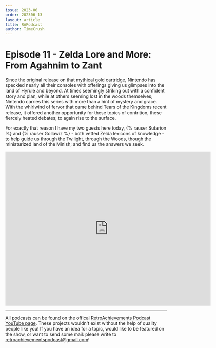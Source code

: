 ```yaml
---
issue: 2023-06
order: 202306-13
layout: article
title: RAPodcast
author: TimeCrush
---
```


# Episode 11 - Zelda Lore and More: From Agahnim to Zant

Since the original release on that mythical gold cartridge, Nintendo has speckled nearly all their consoles with offerings giving us glimpses into the land of Hyrule and beyond. At times seemingly striking out with a confident story and plan, while at others seeming lost in the woods themselves; Nintendo carries this series with more than a hint of mystery and grace. With the whirlwind of fervor that came behind Tears of the Kingdoms recent release, it offered another opportunity for these topics of contrition, these fiercely heated debates; to again rise to the surface.  

For exactly that reason I have my two guests here today, {% rauser Sutarion %} and {% rauser Gollawiz %} - both vetted Zelda lexicons of knowledge - to help guide us through the Twilight, through the Woods, though the miniaturized land of the Minish; and find us the answers we seek.

<p align="center">
    <iframe
        width="640"
        height="480"
        src="https://www.youtube.com/embed/Cax7iwezJlk"
        frameborder="0"
        allow="autoplay; encrypted-media"
        allowfullscreen
    >
    </iframe>
</p>

---

All podcasts can be found on the offical [RetroAchievements Podcast YouTube page](https://www.youtube.com/channel/UCI8xnJhIZ2RDf9SEoAx2jFQ). These projects wouldn't exist without the help of quality people like you! If you have an idea for a topic, would like to be featured on the show, or want to send some mail: please write to retroachievementspodcast@gmail.com!